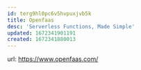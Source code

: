 ```yaml
---
id: terg9hl0pc6v5hvpuxjvb5k
title: Openfaas
desc: 'Serverless Functions, Made Simple'
updated: 1672341901191
created: 1672341880013
---
```


url: https://www.openfaas.com/
